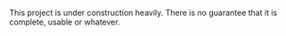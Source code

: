 This project is under construction heavily. There is no guarantee that it is 
complete, usable or whatever.


